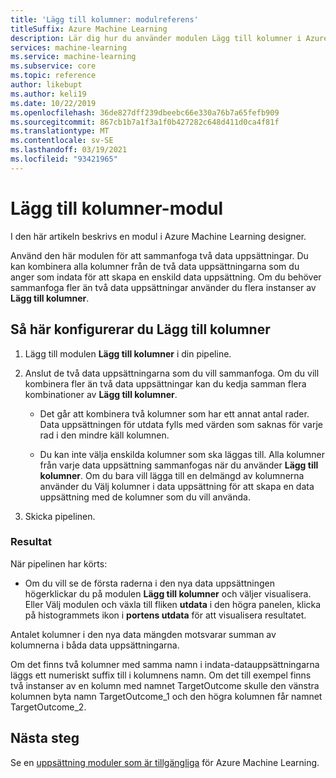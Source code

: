 ```yaml
---
title: 'Lägg till kolumner: modulreferens'
titleSuffix: Azure Machine Learning
description: Lär dig hur du använder modulen Lägg till kolumner i Azure Machine Learning designer för att dra och släppa för att sammanfoga två data uppsättningar.
services: machine-learning
ms.service: machine-learning
ms.subservice: core
ms.topic: reference
author: likebupt
ms.author: keli19
ms.date: 10/22/2019
ms.openlocfilehash: 36de827dff239dbeebc66e330a76b7a65fefb909
ms.sourcegitcommit: 867cb1b7a1f3a1f0b427282c648d411d0ca4f81f
ms.translationtype: MT
ms.contentlocale: sv-SE
ms.lasthandoff: 03/19/2021
ms.locfileid: "93421965"
---
```

# <a name="add-columns-module"></a>Lägg till kolumner-modul

I den här artikeln beskrivs en modul i Azure Machine Learning designer.

Använd den här modulen för att sammanfoga två data uppsättningar. Du kan kombinera alla kolumner från de två data uppsättningarna som du anger som indata för att skapa en enskild data uppsättning. Om du behöver sammanfoga fler än två data uppsättningar använder du flera instanser av **Lägg till kolumner**.



## <a name="how-to-configure-add-columns"></a>Så här konfigurerar du Lägg till kolumner
1. Lägg till modulen **Lägg till kolumner** i din pipeline.

2. Anslut de två data uppsättningarna som du vill sammanfoga. Om du vill kombinera fler än två data uppsättningar kan du kedja samman flera kombinationer av **Lägg till kolumner**.

    - Det går att kombinera två kolumner som har ett annat antal rader. Data uppsättningen för utdata fylls med värden som saknas för varje rad i den mindre käll kolumnen.

    - Du kan inte välja enskilda kolumner som ska läggas till. Alla kolumner från varje data uppsättning sammanfogas när du använder **Lägg till kolumner**. Om du bara vill lägga till en delmängd av kolumnerna använder du Välj kolumner i data uppsättning för att skapa en data uppsättning med de kolumner som du vill använda.

3. Skicka pipelinen.

### <a name="results"></a>Resultat
När pipelinen har körts:

- Om du vill se de första raderna i den nya data uppsättningen högerklickar du på modulen **Lägg till kolumner** och väljer visualisera. Eller Välj modulen och växla till fliken **utdata** i den högra panelen, klicka på histogrammets ikon i **portens utdata** för att visualisera resultatet.

Antalet kolumner i den nya data mängden motsvarar summan av kolumnerna i båda data uppsättningarna.

Om det finns två kolumner med samma namn i indata-datauppsättningarna läggs ett numeriskt suffix till i kolumnens namn. Om det till exempel finns två instanser av en kolumn med namnet TargetOutcome skulle den vänstra kolumnen byta namn TargetOutcome_1 och den högra kolumnen får namnet TargetOutcome_2.

## <a name="next-steps"></a>Nästa steg

Se en [uppsättning moduler som är tillgängliga](module-reference.md) för Azure Machine Learning. 